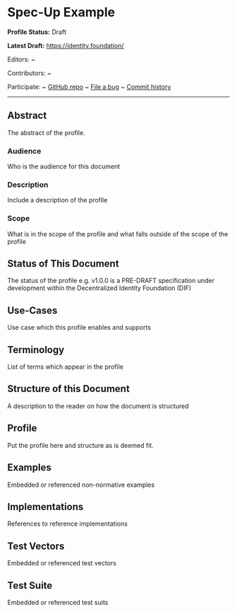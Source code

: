 Spec-Up Example
==================

**Profile Status:** Draft

**Latest Draft:**
  [https://identity.foundation/<profile-name>](https://identity.foundation/<profile-name>)

Editors:
~ [<Editors plain text name>](<Company>)

Contributors:
~ [<Contributors plain text name>](<Company>)

Participate:
~ [GitHub repo](https://github.com/decentralized-identity/<profile-name>)
~ [File a bug](https://github.com/decentralized-identity/<profile-name>/issues)
~ [Commit history](https://github.com/decentralized-identity/<profile-name>/commits/master)

------------------------------------

## Abstract

The abstract of the profile. 

### Audience

Who is the audience for this document 

### Description

Include a description of the profile

### Scope 

What is in the scope of the profile and what falls outside of the scope of the profile

## Status of This Document

The status of the profile e.g. <profile-name> v1.0.0 is a PRE-DRAFT specification under development within the Decentralized Identity Foundation (DIF)

## Use-Cases

Use case which this profile enables and supports 

## Terminology

List of terms which appear in the profile 

## Structure of this Document

A description to the reader on how the document is structured 

## Profile 

Put the profile here and structure as is deemed fit. 

## Examples

Embedded or referenced non-normative examples 

## Implementations

References to reference implementations 

## Test Vectors 

Embedded or referenced test vectors

## Test Suite

Embedded or referenced test suits 

